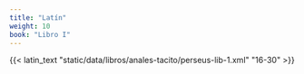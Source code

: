 ```yaml
---
title: "Latín"
weight: 10
book: "Libro I"
---
```

{{< latin_text "static/data/libros/anales-tacito/perseus-lib-1.xml" "16-30" >}}
